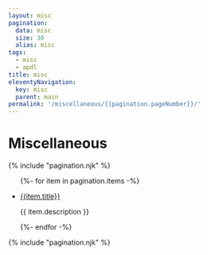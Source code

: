 ```yaml
---
layout: misc
pagination:
  data: misc
  size: 30
  alias: misc
tags:
  - misc
  - apdl
title: misc
eleventyNavigation:
  key: misc
  parent: main
permalink: '/miscellaneous/{{pagination.pageNumber}}/'
---
```


<h1 class="mb-3 text-center">Miscellaneous</h1>

{% include "pagination.njk" %}

<ul class="list-group">

{%- for item in pagination.items -%}

<li class="list-group-item">

<a href="{{ item.url | url }}" target="_blank"> {{item.title}}</a>

{{ item.description }}

</li>
{%- endfor -%}
</ul>
{% include "pagination.njk" %}
